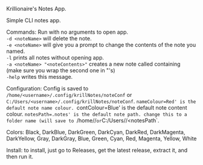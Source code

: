 Krillionaire's Notes App.

Simple CLI notes app.

Commands:
  Run with no arguments to open app.  
  `-d <noteName>` will delete the note.  
  `-e <noteName>` will give you a prompt to change the contents of the note you named.  
  `-l` prints all notes without opening app.  
  `-a <noteName> "<noteContents>"` creates a new note called <noteName> containing <noteContents> (make sure you wrap the second one in "'s)  
  `-help` writes this message.  

Configuration:
  Config is saved to `/home/<username>/.config/krillNotes/noteConf` or `C:/Users/<username>/.config/krillNotes/noteConf`.
  `nameColour=Red' is the default note name colour.
  `contColour=Blue' is the default note content colour.
  `notesPath=.notes' is the default note path. change this to a folder name (will save to `/home/<username>/<notesPath>` or `C:/Users/<username>/<notesPath`.

Colors:
  Black, DarkBlue, DarkGreen, DarkCyan, DarkRed, DarkMagenta, DarkYellow, Gray, DarkGray, Blue, Green, Cyan, Red, Magenta, Yellow, White 

Install:
  to install, just go to Releases, get the latest release, extract it, and then run it.
